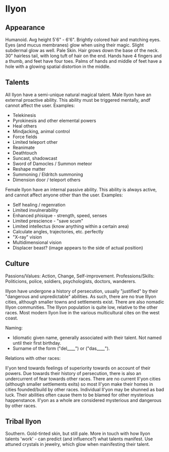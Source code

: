 # Ilyon

## Appearance

Humanoid. Avg height 5'6" - 6'6". Brightly colored hair and matching eyes.  Eyes (and mucus membranes) glow when using their magic. Slight subdermal glow as well. Pale Skin.
Hair grows down the base of the neck. 30" hairless tail, with long tuft of hair on the end. 
Hands have 4 fingers and a thumb, and feet have four toes. Palms of hands and middle of feet have a hole with a glowing spatial distortion in the middle.

## Talents

All Ilyon have a semi-unique natural magical talent. 
Male Ilyon have an external proactive ability. This ability must be triggered mentally, andf cannot affect the user.
Examples:
 * Telekinesis
 * Pyrokinesis and other elemental powers
 * Heal others
 * Mindjacking, animal control
 * Force fields
 * Limited teleport other
 * Reanimate
 * Deathtouch
 * Suncast, shadowcast
 * Sword of Damocles / Summon meteor
 * Reshape matter
 * Summoning / Eldritch summoning 
 * Dimension door / teleport others
 
Female Ilyon have an internal passive ability. This ability is always active, and cannot affect anyone other than the user. 
Examples:
 * Self healing / regenration
 * Limited invulnerability
 * Enhanced phisique - strength, speed, senses
 * Limited prescience - "save scum"
 * Limited intellectus (know anything within a certain area)
 * Calculate angles, trajectories, etc. perfectly
 * "X-ray" vision
 * Multidimensional vision
 * Displacer beast? (image appears to the side of actual position)
 
## Culture
 
Passions/Values: Action, Change, Self-improvement.
Professions/Skills: Politicions, police, soldiers, psychologists, doctors, wanderers.

Illyon have undergone a history of persecution, usually "justified" by their "dangerous and unpredictable" abilities. As such, there are no true Illyon cities, although smaller towns and settlements exist. There are also nomadic Illyon communities. The Illyon population is quite low, relative to the other races. Most modern Ilyon live in the various multicultural cites on the west coast.

Naming:
* Idiomatic given name, generally associated with their talent. Not named until their first birthday. 
* Surname of the form <daughter of name> ("del____") or <son of name> ("das____").

Relations with other races:

Il'yon tend towards feelings of superiority towards on account of their powers. Due towards their history of persecution, there is also an undercurrent of fear towards other races.
There are no current Il'yon cities (although smaller settlements exits) so most Il'yon make their homes in cities founded/build by other races.
Individual Il'yon may be shunned as bad luck. Their abilities often cause them to be blamed for other mysterious happenstance. 
Il'yon as a whole are considered mysterious and dangerous by other races.
 
## Tribal Ilyon
 
 Southern. Gold-tinted skin, but still pale.
 More in touch with how Ilyon talents 'work' - can predict (and influence?) what talents manifest.
 Use attuned crystals in jewelry, which glow when mainifesting their talent.
 